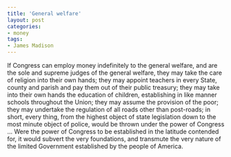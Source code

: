 ```yaml
---
title: 'General welfare'
layout: post
categories:
- money
tags:
- James Madison
---
```


If Congress can employ money indefinitely to the general welfare, and are the sole and supreme judges of the general welfare, they may take the care of religion into their own hands; they may appoint teachers in every State, county and parish and pay them out of their public treasury; they may take into their own hands the education of children, establishing in like manner schools throughout the Union; they may assume the provision of the poor; they may undertake the regulation of all roads other than post-roads; in short, every thing, from the highest object of state legislation down to the most minute object of police, would be thrown under the power of Congress ... Were the power of Congress to be established in the latitude contended for, it would subvert the very foundations, and transmute the very nature of the limited Government established by the people of America.
